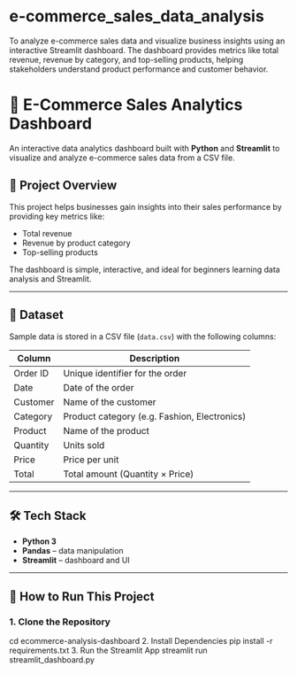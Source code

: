 # e-commerce_sales_data_analysis
To analyze e-commerce sales data and visualize business insights using an interactive Streamlit dashboard. The dashboard provides metrics like total revenue, revenue by category, and top-selling products, helping stakeholders understand product performance and customer behavior.

# 🛒 E-Commerce Sales Analytics Dashboard

An interactive data analytics dashboard built with **Python** and **Streamlit** to visualize and analyze e-commerce sales data from a CSV file.

## 📌 Project Overview

This project helps businesses gain insights into their sales performance by providing key metrics like:
- Total revenue
- Revenue by product category
- Top-selling products

The dashboard is simple, interactive, and ideal for beginners learning data analysis and Streamlit.

---

## 📁 Dataset

Sample data is stored in a CSV file (`data.csv`) with the following columns:

| Column     | Description                     |
|------------|---------------------------------|
| Order ID   | Unique identifier for the order |
| Date       | Date of the order               |
| Customer   | Name of the customer            |
| Category   | Product category (e.g. Fashion, Electronics) |
| Product    | Name of the product             |
| Quantity   | Units sold                      |
| Price      | Price per unit                  |
| Total      | Total amount (Quantity × Price) |

---

## 🛠️ Tech Stack

- **Python 3**
- **Pandas** – data manipulation
- **Streamlit** – dashboard and UI

---

## 🚀 How to Run This Project

### 1. Clone the Repository
cd ecommerce-analysis-dashboard
2. Install Dependencies
pip install -r requirements.txt
3. Run the Streamlit App
streamlit run streamlit_dashboard.py

